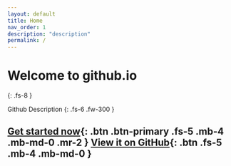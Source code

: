 ```yaml
---
layout: default
title: Home
nav_order: 1
description: "description"
permalink: /
---
```


# Welcome to github.io
{: .fs-8 }

Github Description
{: .fs-6 .fw-300 }

[Get started now](#getting-started){: .btn .btn-primary .fs-5 .mb-4 .mb-md-0 .mr-2 } [View it on GitHub](https://github.com/just-the-docs/just-the-docs){: .btn .fs-5 .mb-4 .mb-md-0 }
---